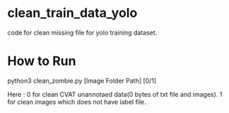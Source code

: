 # clean_train_data_yolo
  code for clean missing file for yolo training dataset.

# How to Run
  python3  clean_zombie.py [Image Folder Path] [0/1]       
  
  Here : 0 for clean CVAT unannotaed data(0 bytes of txt file and images).
         1 for clean images which does not have label file.
